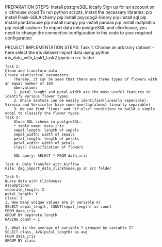 PREPARATION STEPS:
    Install postgreSQL locally
    Sign up for an account on clickhouse cloud
    To run python scripts, install the necessary libraries:
        pip install Flask-SQLAlchemy
        pip install psycopg2-binary
        pip install sql
        pip install pandahouse
        pip install numpy
        pip install pandas
        pip install matplotlib
        pip install seaborn
To import data into postgreSQL and clickhouse, you need to change the connection configuration in the code to your required configuration

PROJECT IMPLEMENTATION STEPS:
    Task 1: 
    Choose an arbitrary dataset - here select the iris dataset
    Import data using python
    iris_data_with_task1_task2.ipynb in src folder

    Task 2:
    Clean and transform data
    Create statistical parameters:
        Thereby, it can be seen that there are three types of flowers with an equal number of 100
        obervation:
        1. petal.lenght and petal.width are the most useful features to identify various flower types.
        2. While Sentosa can be easily identified(linearly seperable), Virnica and Versicolor have some overlap(almost linearly separable)
        3. We can find "lines" and "if-else" conditions to build a simple model to classify the flower types.
    Task 3:
        Store SQL schema in postgreSQL:
        * table name: data_iris
        sepal_length: length of sepals
        sepal_width: width of sepals
        petal_length: length of petals
        petal_width: width of petals
        class: classification of flowers

        SQL query: SELECT * FROM data_iris

    Task 4: Data Transfer with Airflow
    File: dag_import_data_clickhouse.py in src folder

    Task 5:
    Query data with ClickHouse
    Assumptions:
    separate_length: X
    petal_length: Y
    class: Z
    1. How many unique values are in variable X?
    SELECT sepal_length, COUNT(sepal_length) as count
    FROM data_iris
    GROUP BY separate_length
    HAVING count = 1

    2. What is the average of variable Y grouped by variable Z?
    SELECT class, AVG(petal_length) as avg
    FROM data_iris
    GROUP BY class